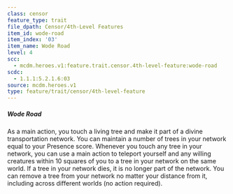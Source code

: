 ```yaml
---
class: censor
feature_type: trait
file_dpath: Censor/4th-Level Features
item_id: wode-road
item_index: '03'
item_name: Wode Road
level: 4
scc:
  - mcdm.heroes.v1:feature.trait.censor.4th-level-feature:wode-road
scdc:
  - 1.1.1:5.2.1.6:03
source: mcdm.heroes.v1
type: feature/trait/censor/4th-level-feature
---
```


##### Wode Road

As a main action, you touch a living tree and make it part of a divine transportation network. You can maintain a number of trees in your network equal to your Presence score. Whenever you touch any tree in your network, you can use a main action to teleport yourself and any willing creatures within 10 squares of you to a tree in your network on the same world. If a tree in your network dies, it is no longer part of the network. You can remove a tree from your network no matter your distance from it, including across different worlds (no action required).
